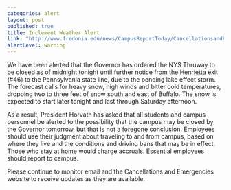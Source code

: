```yaml
---
categories: alert
layout: post
published: true
title: Inclement Weather Alert
link: "http://www.fredonia.edu/news/CampusReportToday/CancellationsandEmergencies/tabid/1380/Default.aspx"
alertLevel: warning
---
```


We have been alerted that the Governor has ordered the NYS Thruway to be closed as of midnight tonight until further notice from the Henrietta exit (#46) to the Pennsylvania state line, due to the pending lake effect storm. The forecast calls for heavy snow, high winds and bitter cold temperatures, dropping two to three feet of snow south and east of Buffalo. The snow is expected to start later tonight and last through Saturday afternoon.

As a result, President Horvath has asked that all students and campus personnel be alerted to the possibility that the campus may be closed by the Governor tomorrow, but that is not a foregone conclusion. Employees should use their judgment about traveling to and from campus, based on where they live and the conditions and driving bans that may be in effect. Those who stay at home would charge accruals. Essential employees should report to campus.

Please continue to monitor email and the Cancellations and Emergencies website to receive updates as they are available.
